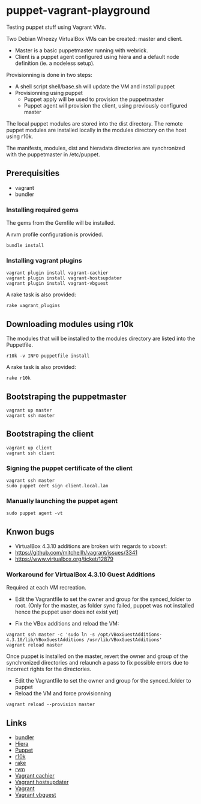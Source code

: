 puppet-vagrant-playground
=========================

Testing puppet stuff using Vagrant VMs.

Two Debian Wheezy VirtualBox VMs can be created: master and client.

* Master is a basic puppetmaster running with webrick.
* Client is a puppet agent configured using hiera and a default node
definition (ie. a nodeless setup).

Provisionning is done in two steps:
* A shell script shell/base.sh will update the VM and install puppet
* Provisionning using puppet
  * Puppet apply will be used to provision the puppetmaster
  * Puppet agent will provision the client, using previously configured master

The local puppet modules are stored into the dist directory.
The remote puppet modules are installed locally in the modules directory
on the host using r10k.

The manifests, modules, dist and hieradata directories are synchronized
with the puppetmaster in /etc/puppet.

## Prerequisities

* vagrant
* bundler

### Installing required gems

The gems from the Gemfile will be installed.

A rvm profile configuration is provided.

``` shell
bundle install
```

### Installing vagrant plugins

``` shell
vagrant plugin install vagrant-cachier
vagrant plugin install vagrant-hostsupdater
vagrant plugin install vagrant-vbguest
```

A rake task is also provided:

``` shell
rake vagrant_plugins
```

## Downloading modules using r10k

The modules that will be installed to the modules directory are listed
into the Puppetfile.

``` shell
r10k -v INFO puppetfile install
```

A rake task is also provided:

``` shell
rake r10k
```

## Bootstraping the puppetmaster

``` shell
vagrant up master
vagrant ssh master
```

## Bootstraping the client

``` shell
vagrant up client
vagrant ssh client
```

### Signing the puppet certificate of the client

``` shell
vagrant ssh master
sudo puppet cert sign client.local.lan
```

### Manually launching the puppet agent

``` shell
sudo puppet agent -vt
```

## Knwon bugs

* VirtualBox 4.3.10 additions are broken with regards to vboxsf:
 * https://github.com/mitchellh/vagrant/issues/3341
 * https://www.virtualbox.org/ticket/12879

### Workaround for VirtualBox 4.3.10 Guest Additions

Required at each VM recreation.

* Edit the Vagrantfile to set the owner and group for the synced_folder to
  root. (Only for the master, as folder sync failed, puppet was not
  installed hence the puppet user does not exist yet)

* Fix the VBox additions and reload the VM:

``` shell
vagrant ssh master -c 'sudo ln -s /opt/VBoxGuestAdditions-4.3.10/lib/VBoxGuestAdditions /usr/lib/VBoxGuestAdditions'
vagrant reload master
```

Once puppet is installed on the master, revert the owner and group of
the synchronized directories and relaunch a pass to fix possible errors
due to incorrect rights for the directories.

* Edit the Vagrantfile to set the owner and group for the synced_folder to puppet
* Reload the VM and force provisionning

``` shell
vagrant reload --provision master
```

## Links
* [bundler](http://bundler.io/)
* [Hiera](http://docs.puppetlabs.com/hiera/1/)
* [Puppet](http://docs.puppetlabs.com/puppet/latest/reference/)
* [r10k](https://github.com/adrienthebo/r10k)
* [rake](http://github.com/jimweirich/rake)
* [rvm](http://rvm.io/)
* [Vagrant cachier](https://github.com/fgrehm/vagrant-cachier)
* [Vagrant hostsupdater](://github.com/cogitatio/vagrant-hostsupdater)
* [Vagrant](http://www.vagrantup.com/)
* [Vagrant vbguest](https://github.com/dotless-de/vagrant-vbguest)
